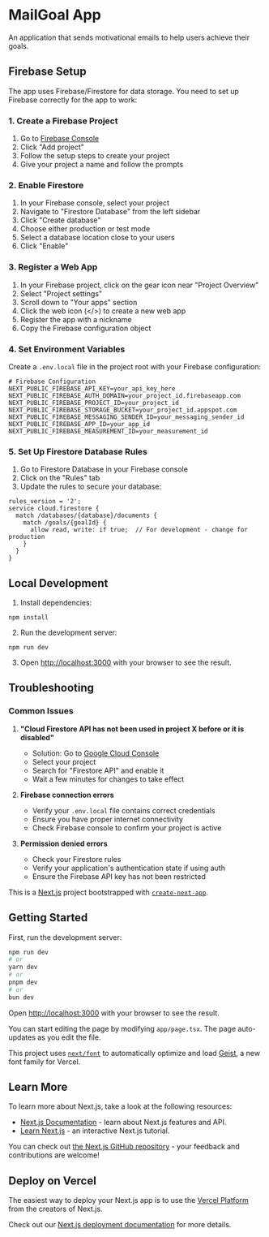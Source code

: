 # MailGoal App

An application that sends motivational emails to help users achieve their goals.

## Firebase Setup

The app uses Firebase/Firestore for data storage. You need to set up Firebase correctly for the app to work:

### 1. Create a Firebase Project

1. Go to [Firebase Console](https://console.firebase.google.com/)
2. Click "Add project"
3. Follow the setup steps to create your project
4. Give your project a name and follow the prompts

### 2. Enable Firestore

1. In your Firebase console, select your project
2. Navigate to "Firestore Database" from the left sidebar
3. Click "Create database"
4. Choose either production or test mode
5. Select a database location close to your users
6. Click "Enable"

### 3. Register a Web App

1. In your Firebase project, click on the gear icon near "Project Overview"
2. Select "Project settings"
3. Scroll down to "Your apps" section
4. Click the web icon (</>) to create a new web app
5. Register the app with a nickname
6. Copy the Firebase configuration object

### 4. Set Environment Variables

Create a `.env.local` file in the project root with your Firebase configuration:

```
# Firebase Configuration
NEXT_PUBLIC_FIREBASE_API_KEY=your_api_key_here
NEXT_PUBLIC_FIREBASE_AUTH_DOMAIN=your_project_id.firebaseapp.com
NEXT_PUBLIC_FIREBASE_PROJECT_ID=your_project_id
NEXT_PUBLIC_FIREBASE_STORAGE_BUCKET=your_project_id.appspot.com
NEXT_PUBLIC_FIREBASE_MESSAGING_SENDER_ID=your_messaging_sender_id
NEXT_PUBLIC_FIREBASE_APP_ID=your_app_id
NEXT_PUBLIC_FIREBASE_MEASUREMENT_ID=your_measurement_id
```

### 5. Set Up Firestore Database Rules

1. Go to Firestore Database in your Firebase console
2. Click on the "Rules" tab
3. Update the rules to secure your database:

```
rules_version = '2';
service cloud.firestore {
  match /databases/{database}/documents {
    match /goals/{goalId} {
      allow read, write: if true;  // For development - change for production
    }
  }
}
```

## Local Development

1. Install dependencies:
```
npm install
```

2. Run the development server:
```
npm run dev
```

3. Open [http://localhost:3000](http://localhost:3000) with your browser to see the result.

## Troubleshooting

### Common Issues

1. **"Cloud Firestore API has not been used in project X before or it is disabled"**
   - Solution: Go to [Google Cloud Console](https://console.cloud.google.com)
   - Select your project
   - Search for "Firestore API" and enable it
   - Wait a few minutes for changes to take effect

2. **Firebase connection errors**
   - Verify your `.env.local` file contains correct credentials
   - Ensure you have proper internet connectivity
   - Check Firebase console to confirm your project is active

3. **Permission denied errors**
   - Check your Firestore rules
   - Verify your application's authentication state if using auth
   - Ensure the Firebase API key has not been restricted

This is a [Next.js](https://nextjs.org) project bootstrapped with [`create-next-app`](https://nextjs.org/docs/app/api-reference/cli/create-next-app).

## Getting Started

First, run the development server:

```bash
npm run dev
# or
yarn dev
# or
pnpm dev
# or
bun dev
```

Open [http://localhost:3000](http://localhost:3000) with your browser to see the result.

You can start editing the page by modifying `app/page.tsx`. The page auto-updates as you edit the file.

This project uses [`next/font`](https://nextjs.org/docs/app/building-your-application/optimizing/fonts) to automatically optimize and load [Geist](https://vercel.com/font), a new font family for Vercel.

## Learn More

To learn more about Next.js, take a look at the following resources:

- [Next.js Documentation](https://nextjs.org/docs) - learn about Next.js features and API.
- [Learn Next.js](https://nextjs.org/learn) - an interactive Next.js tutorial.

You can check out [the Next.js GitHub repository](https://github.com/vercel/next.js) - your feedback and contributions are welcome!

## Deploy on Vercel

The easiest way to deploy your Next.js app is to use the [Vercel Platform](https://vercel.com/new?utm_medium=default-template&filter=next.js&utm_source=create-next-app&utm_campaign=create-next-app-readme) from the creators of Next.js.

Check out our [Next.js deployment documentation](https://nextjs.org/docs/app/building-your-application/deploying) for more details.
